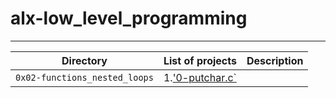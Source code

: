 # alx-low_level_programming
---------------------------
| Directory | List of projects | Description |
| -------- | ------------------- | ----------- |
| `0x02-functions_nested_loops` | 1.['0-putchar.c`](/alx-low_level_programming/tree/master/0x01-variables_if_else_while) | 
